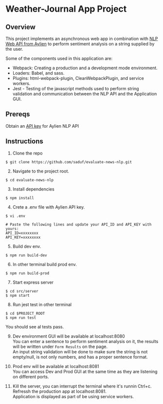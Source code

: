 # Weather-Journal App Project

## Overview

This project implements an asynchronous web app in combination with [NLP Web API from Aylien](https://aylien.com/) to perform sentiment analysis on a string supplied by the user.

Some of the components used in this application are:

* Webpack: Creating a production and a development mode environment.
* Loaders: Babel, and sass.
* Plugins: html-webpack-plugin, CleanWebpackPlugin, and service workers.
* Jest - Testing of the javascript methods used to perform string validation and communication between the NLP API and the Application GUI.

## Prereqs

Obtain an [API key](https://developer.aylien.com/signup) for Aylien NLP API

## Instructions

1. Clone the repo

```
$ git clone https://github.com/saduf/evaluate-news-nlp.git
```

2. Navigate to the project root.
```
$ cd evaluate-news-nlp
```

3. Install dependencies
```
$ npm install
```

4. Crete a .env file with Aylien API key.
```
$ vi .env

# Paste the following lines and update your API_ID and API_KEY with yours:
API_ID=xxxxxxxx
API_KEY=xxxxxxxx
```

5. Build dev env.
```
$ npm run build-dev
```

6. In other terminal build prod env.
```
$ npm run build-prod
```

7. Start express server
```
$ cd src/server
$ npm start
```

8. Run jest test in other terminal
```
$ cd $PROJECT_ROOT
$ npm run test
```

You should see al tests pass.

9. Dev environment GUI will be available at localhost:8080  
You can enter a sentence to perform sentiment analysis on it, the results will be written under ```Form Results``` on the page.  
An input string validation will be done to make sure the string is not empty/null, is not only numbers, and has a proper sentence format.

10. Prod env will be available at localhost:8081  
You can access Dev and Prod GUI at the same time as they are listening on different ports.

11. Kill the server, you can interrupt the terminal where it's runnin Ctrl+c.  
Refressh the production app at localhost:8081.  
Application is displayed as part of be using service workers.
